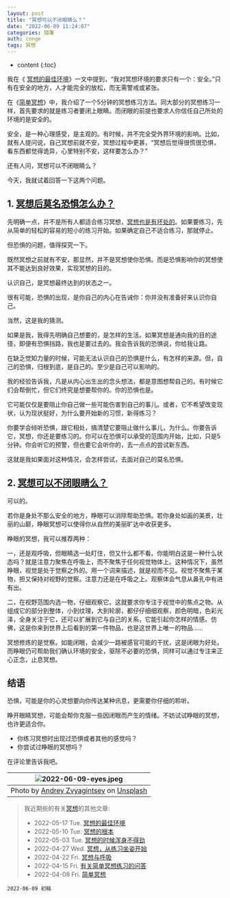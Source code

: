 ```yaml
---
layout: post
title: "冥想可以不闭眼睛么？"
date: "2022-06-09 11:24:07"
categories: 隨筆
auth: conge
tags: 冥想
---
```

* content
  {:toc}

我在《 [冥想的最佳环境](https://conge.github.io/2022/05/17/meditation-env/)》一文中提到，“我对冥想环境的要求只有一个：安全。”只有在安全的地方，人才能完全的放松，而无需警戒或紧张。

在《[简单冥想](/2022/04/08/simple-meditation/)》中，我介绍了一个5分钟的冥想练习方法。同大部分的冥想练习一样，首先要求的就是练习者要闭上眼睛。而闭眼的前提也要求人你信任自己所处的环境的是安全的。

安全，是一种心理感受，是主观的。有时候，并不完全受外界环境的影响。比如，就有人提问说，自己冥想前就不安，冥想过程中更甚，“冥想后觉得很慌很恐惧，看东西都觉得诡异，心里特别不安，这样要怎么办？”

还有人问，冥想可以不闭眼睛么？

今天，我就试着回答一下这两个问题。

## 1. [冥想后莫名恐惧怎么办？](https://www.douban.com/group/topic/258808769/?start=0#4643295329)

先明确一点，并不是所有人都适合练习冥想，[冥想也是有坏处的](https://conge.github.io/2022/06/03/disadvantages/)。如果要练习，先从简单的轻松的容易的短小的练习开始。如果确定自己不适合练习，那就停止。

但恐惧的问题，值得探究一下。

既然冥想之前就有不安，那显然，并不是冥想使你恐惧。而是恐惧影响你的冥想使其不能达到良好效果，实现冥想的目的。

认识自己，是冥想最终达到的状态之一。

很有可能，恐惧的出现，是你自己的内心在告诫你：你并没有准备好来认识你自己。

当然，这是我的猜测。

如果是我，我得先明确自己想要的，是怎样的生活。如果冥想是通向我的目的途径，即便有恐惧挡路，我也是要过去的。我会告诉我的恐惧说，你给我让路。

在缺乏觉知力量的时候，可能无法认识自己的恐惧是什么，有怎样的来源。但，自己的恐惧，归根到底，是自己的。至少是自己可以影响的。

我的经验告诉我，凡是从内心出生出的念头想法，都是意图想帮自己的。有时候它们会帮倒忙，但它们终究是想要帮你的。你的恐惧也是。

它可能仅仅是要阻止你自己做一些可能伤害到自己的事儿。或者，它不希望改变现状，认为现状挺好，为什么要开始新的习惯，新得练习？

你要学会倾听恐惧，跟它相处，搞清楚它要阻止做什么事儿，为什么。你要告诉它，冥想，你还是要练习的。你可以在恐惧可以承受的范围内开始，比如，只是5分钟。你会听它的预警，但也要它会听你的，去一点点的尝试新东西。

这就是我如果面对这种情况，会怎样尝试，去面对自己的莫名恐惧。

## 2. [冥想可以不闭眼睛么？](https://www.douban.com/group/topic/267152664/?start=0#4673399434)

可以的。

若你是身处不那么安全的地方，睁眼可以消除帮助恐惧。若你身处如画的美景，壮丽的山巅，睁眼冥想可以使得你从自然的美丽旷达中收获更多。

睁眼的冥想，我可以推荐两种：

一，还是观呼吸，但眼睛选一处盯住，但又什么都不看。你能明白这是一种什么状态吗？就是注意力聚焦在呼吸上，而不聚焦于任何视觉物体上。这种情况下，虽然睁眼，视觉是处于觉察之外的。用一个词来描述，就是视而不见。视觉不聚焦于某物，担又保持对视野的觉察。注意力还是在呼吸之上。观察体会气息从鼻孔中有进有出。

二，在视野范围内选一物，仔细观察它。这就要求你专注于视觉中的焦点之物。从组成它的部分到整体，小到纹理，大到轮廓，都仔仔细细观察，颜色明暗，色彩光泽，全身关注于它，还可以扩展到它与自己的关系，它能引起你怎样的情感。仿佛，这是你来到世界上后看到的第一件物品，也是这世界上唯一的物品……

冥想修炼的是觉察。如能闭眼，会减少一路被感官可能的干扰，这是闭眼为好处。而睁眼仍可帮助我们确认环境的安全，驱除不必要的恐惧，同样可以通过专注来正心正念，止息冥想。

## 结语

恐惧，可能是你的心灵想要向你传达某种讯息，更需要你仔细的聆听。

睁开眼睛冥想，可能会帮你克服一些因闭眼而产生的情绪。不妨试试睁眼的冥想，也许更适合你。

* 你练习冥想时出现过恐惧或者其他的感觉吗？
* 你尝试过睁眼的冥想吗？

在评论里告诉我吧。

|![2022-06-09-eyes.jpeg](https://s2.loli.net/2022/06/10/tNDnMrs21yheJaL.jpg)|
|----|
|Photo by [Andrey Zvyagintsev](https://unsplash.com/@zvandrei?utm_source=unsplash&utm_medium=referral&utm_content=creditCopyText) on [Unsplash](https://unsplash.com/s/photos/eyes?utm_source=unsplash&utm_medium=referral&utm_content=creditCopyText)|


> 我近期些的有关[冥想](https://conge.github.io/tag/#冥想)的其他文章:
>
> - 2022-05-17 Tue. [冥想的最佳环境](/2022/05/17/meditation-env/)
> - 2022-05-10 Tue. [冥想的根本](/2022/05/10/basics/)
> - 2022-05-03 Tue. [冥想的时候浑身不得劲](/2022/05/03/unsettling/)
> - 2022-04-27 Wed. [冥想，从练习坐姿开始 ](/2022/04/27/sitting/)
> - 2022-04-22 Fri. [冥想与呼吸](/2022/04/22/breathing/)
> - 2022-04-15 Fri. [有关简单冥想练习的问答](/2022/04/15/Q-and-A-about-meditation/)
> - 2022-04-08 Fri. [简单冥想](/2022/04/08/simple-meditation/)

```
2022-06-09 初稿
```
